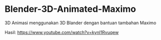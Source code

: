 # Blender-3D-Animated-Maximo
3D Animasi menggunakan 3D Blander dengan bantuan tambahan Maximo

Hasil: https://www.youtube.com/watch?v=kynl1Rvuqew
